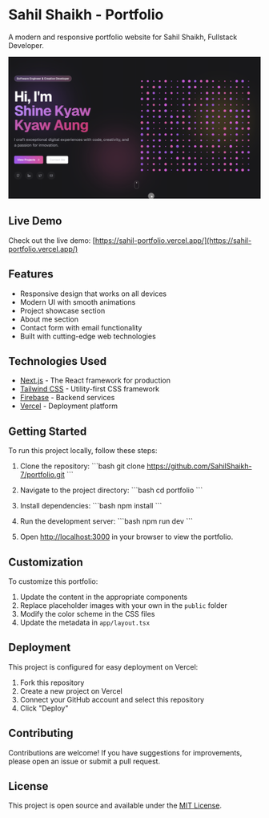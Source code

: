 # Sahil Shaikh - Portfolio

A modern and responsive portfolio website for Sahil Shaikh, Fullstack Developer.

![Portfolio Preview](./preview.png)

## Live Demo

Check out the live demo: [https://sahil-portfolio.vercel.app/](https://sahil-portfolio.vercel.app/)

## Features

- Responsive design that works on all devices
- Modern UI with smooth animations
- Project showcase section
- About me section
- Contact form with email functionality
- Built with cutting-edge web technologies

## Technologies Used

- [Next.js](https://nextjs.org/) - The React framework for production
- [Tailwind CSS](https://tailwindcss.com/) - Utility-first CSS framework
- [Firebase](https://firebase.google.com/) - Backend services
- [Vercel](https://vercel.com) - Deployment platform

## Getting Started

To run this project locally, follow these steps:

1. Clone the repository:
   \`\`\`bash
   git clone https://github.com/SahilShaikh-7/portfolio.git
   \`\`\`

2. Navigate to the project directory:
   \`\`\`bash
   cd portfolio
   \`\`\`

3. Install dependencies:
   \`\`\`bash
   npm install
   \`\`\`

4. Run the development server:
   \`\`\`bash
   npm run dev
   \`\`\`

5. Open [http://localhost:3000](http://localhost:3000) in your browser to view the portfolio.

## Customization

To customize this portfolio:

1. Update the content in the appropriate components
2. Replace placeholder images with your own in the `public` folder
3. Modify the color scheme in the CSS files
4. Update the metadata in `app/layout.tsx`

## Deployment

This project is configured for easy deployment on Vercel:

1. Fork this repository
2. Create a new project on Vercel
3. Connect your GitHub account and select this repository
4. Click "Deploy"

## Contributing

Contributions are welcome! If you have suggestions for improvements, please open an issue or submit a pull request.

## License

This project is open source and available under the [MIT License](./LICENSE).
